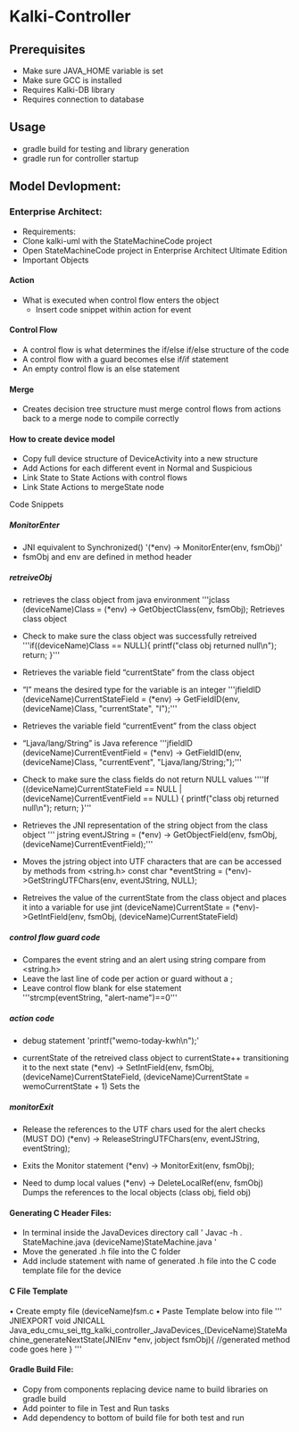 # Kalki-Controller
 
## Prerequisites
- Make sure JAVA_HOME variable is set
- Make sure GCC is installed
- Requires Kalki-DB library
- Requires connection to database

## Usage
- gradle build for testing and library generation
- gradle run for controller startup

## Model Devlopment:

### Enterprise Architect:
-	Requirements:
-	Clone kalki-uml with the StateMachineCode project
-	Open StateMachineCode project in Enterprise Architect Ultimate Edition
-	Important Objects

#### Action
 - What is executed when control flow enters the object
   - Insert code snippet within action for event
#### Control Flow
 -	A control flow is what determines the if/else if/else structure of the code
 - A control flow with a guard becomes else if/if statement
 - An empty control flow is an else statement

#### Merge
 - Creates decision tree structure must merge control flows from actions back to a merge node to compile correctly
 
#### How to create device model
-	Copy full device structure of DeviceActivity into a new structure
-	Add Actions for each different event in Normal and Suspicious 
-	Link State to State Actions with control flows
-	Link State Actions to mergeState node

Code Snippets

##### MonitorEnter
  - JNI equivalent to Synchronized()
'(*env) -> MonitorEnter(env, fsmObj)'
  - fsmObj and env are defined in method header
##### retreiveObj

- retrieves the class object from java environment
'''jclass (deviceName)Class = (*env) -> GetObjectClass(env, fsmObj);	Retrieves class object

- Check to make sure the class object was successfully retreived
'''if((deviceName)Class == NULL){
    printf("class obj returned null\n");
    return;
}'''

- Retrieves the variable field “currentState” from the class object
- “I” means the desired type for the variable is an integer
'''jfieldID (deviceName)CurrentStateField = (*env) -> GetFieldID(env, (deviceName)Class, "currentState", "I");'''

- Retrieves the variable field “currentEvent” from the class object 
- “Ljava/lang/String” is Java reference
'''jfieldID (deviceName)CurrentEventField = (*env) -> GetFieldID(env, (deviceName)Class, "currentEvent", "Ljava/lang/String;");'''

- Check to make sure the class fields do not return NULL values
''''If ((deviceName)CurrentStateField == NULL | (deviceName)CurrentEventField == NULL) {
    printf("class obj returned null\n");
    return;
}'''

- Retrieves the JNI representation of the string object from the class object
''' jstring eventJString = (*env) -> GetObjectField(env, fsmObj, (deviceName)CurrentEventField);'''

- Moves the jstring object into UTF characters that are can be accessed by methods from <string.h>
const char *eventString = (*env)->GetStringUTFChars(env, eventJString, NULL);	

- Retreives the value of the currentState from the class object and places it into a variable for use
jint (deviceName)CurrentState = (*env)->GetIntField(env, fsmObj, (deviceName)CurrentStateField)	

##### control flow guard code

 - Compares the event string and an alert using string compare from <string.h>
 - Leave the last line of code per action or guard without a ; 
 - Leave control flow blank for else statement	
'''strcmp(eventString, "alert-name")==0'''


##### action code

 - 	debug statement
'printf("wemo-today-kwh\n");'

 - currentState of the retreived class object to currentState++ transitioning it to the next state
(*env) -> SetIntField(env, fsmObj, (deviceName)CurrentStateField, (deviceName)CurrentState = wemoCurrentState + 1)	Sets the 

##### monitorExit

 - Release the references to the UTF chars used for the alert checks (MUST DO)
(*env) -> ReleaseStringUTFChars(env, eventJString, eventString);	

 - 	Exits the Monitor statement
(*env) -> MonitorExit(env, fsmObj);

 - Need to dump local values
(*env) -> DeleteLocalRef(env, fsmObj)	Dumps the references to the local objects (class obj, field obj)


#### Generating C Header Files:
-	In terminal inside the JavaDevices directory call
'	Javac -h . StateMachine.java (deviceName)StateMachine.java '
- Move the generated .h file into the C folder
-	Add include statement with name of generated .h file into the C code template file for the device

#### C File Template
•	Create empty file (deviceName)fsm.c
•	Paste Template below into file
''' JNIEXPORT void JNICALL
Java_edu_cmu_sei_ttg_kalki_controller_JavaDevices_(DeviceName)StateMachine_generateNextState(JNIEnv *env, jobject fsmObj){
	//generated method code goes here
} '''
#### Gradle Build File:
-	Copy from components replacing device name to build libraries on gradle build
-	Add pointer to file in Test and Run tasks
-	Add dependency to bottom of build file for both test and run
